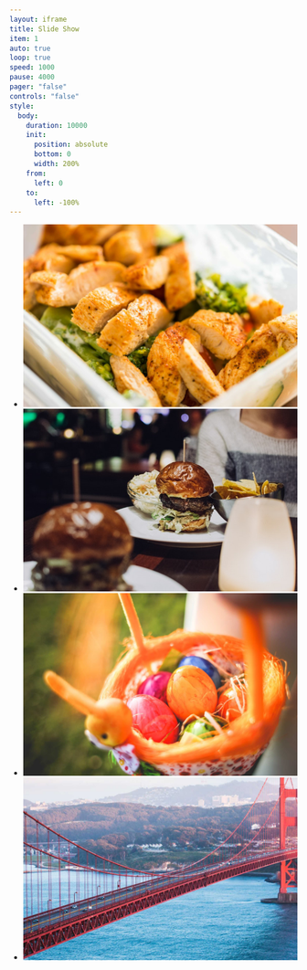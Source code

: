```yaml
---
layout: iframe
title: Slide Show
item: 1
auto: true
loop: true
speed: 1000
pause: 4000
pager: "false"
controls: "false"
style:
  body:
    duration: 10000
    init:
      position: absolute
      bottom: 0
      width: 200%
    from:
      left: 0
    to:
      left: -100%
---
```


* ![A nice pic of mine](slideimages/1.jpg)
* ![Another nice pic of mine](slideimages/2.jpg)
* ![Another nice pic of mine](slideimages/3.jpg)
* ![Another nice pic of mine](slideimages/4.jpg)

